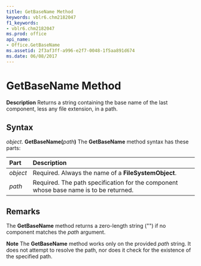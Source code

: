 ```yaml
---
title: GetBaseName Method
keywords: vblr6.chm2182047
f1_keywords:
- vblr6.chm2182047
ms.prod: office
api_name:
- Office.GetBaseName
ms.assetid: 2f3af3ff-a996-e2f7-0048-1f5aa891d674
ms.date: 06/08/2017
---
```



# GetBaseName Method



 **Description**
Returns a string containing the base name of the last component, less any file extension, in a path.

## Syntax

_object_. **GetBaseName(**_path_**)**
The  **GetBaseName** method syntax has these parts:


|Part|Description|
|:-----|:-----|
| _object_|Required. Always the name of a  **FileSystemObject**.|
| _path_|Required. The path specification for the component whose base name is to be returned.|

## Remarks

The  **GetBaseName** method returns a zero-length string ("") if no component matches the _path_ argument.

 **Note**  The  **GetBaseName** method works only on the provided _path_ string. It does not attempt to resolve the path, nor does it check for the existence of the specified path.


